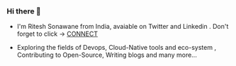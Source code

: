 ### Hi there 👋

- I'm Ritesh Sonawane from India, avaiable on Twitter and Linkedin . Don't forget to click -> <a href="https://linktr.ee/riteshsonawane1372">CONNECT</a>

- Exploring the fields of Devops, Cloud-Native tools and eco-system , Contributing to Open-Source, Writing blogs and many more... 




